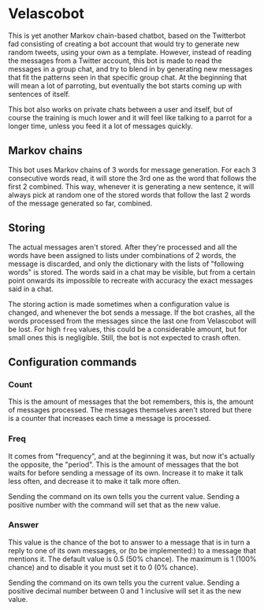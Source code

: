 # Velascobot

This is yet another Markov chain-based chatbot, based on the Twitterbot fad consisting of creating a bot account that would try to generate new random tweets, using your own as a template. However, instead of reading the messages from a Twitter account, this bot is made to read the messages in a group chat, and try to blend in by generating new messages that fit the patterns seen in that specific group chat. At the beginning that will mean a lot of parroting, but eventually the bot starts coming up with sentences of itself.

This bot also works on private chats between a user and itself, but of course the training is much lower and it will feel like talking to a parrot for a longer time, unless you feed it a lot of messages quickly.

## Markov chains

This bot uses Markov chains of 3 words for message generation. For each 3 consecutive words read, it will store the 3rd one as the word that follows the first 2 combined. This way, whenever it is generating a new sentence, it will always pick at random one of the stored words that follow the last 2 words of the message generated so far, combined.

## Storing

The actual messages aren't stored. After they're processed and all the words have been assigned to lists under combinations of 2 words, the message is discarded, and only the dictionary with the lists of "following words" is stored. The words said in a chat may be visible, but from a certain point onwards its impossible to recreate with accuracy the exact messages said in a chat.

The storing action is made sometimes when a configuration value is changed, and whenever the bot sends a message. If the bot crashes, all the words processed from the messages since the last one from Velascobot will be lost. For high `freq` values, this could be a considerable amount, but for small ones this is negligible. Still, the bot is not expected to crash often.

## Configuration commands

### Count

This is the amount of messages that the bot remembers, this is, the amount of messages processed. The messages themselves aren't stored but there is a counter that increases each time a message is processed.

### Freq

It comes from "frequency", and at the beginning it was, but now it's actually the opposite, the "period". This is the amount of messages that the bot waits for before sending a message of its own. Increase it to make it talk less often, and decrease it to make it talk more often.

Sending the command on its own tells you the current value. Sending a positive number with the command will set that as the new value.

### Answer

This value is the chance of the bot to answer to a message that is in turn a reply to one of its own messages, or (to be implemented:) to a message that mentions it. The default value is 0.5 (50% chance). The maximum is 1 (100% chance) and to disable it you must set it to 0 (0% chance).

Sending the command on its own tells you the current value. Sending a positive decimal number between 0 and 1 inclusive will set it as the new value.